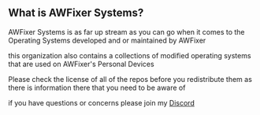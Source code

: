 ## What is AWFixer Systems?

AWFixer Systems is as far up stream as you can go when it comes to the Operating Systems developed and or maintained by AWFixer

this organization also contains a collections of modified operating systems that are used on AWFixer's Personal Devices

Please check the license of all of the repos before you redistribute them as there is information there that you need to be aware of

if you have questions or concerns please join my [Discord](https://discord.gg/awfixer)
